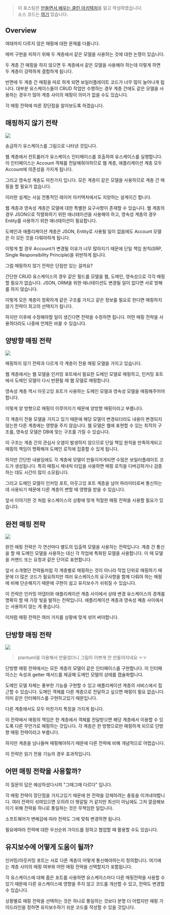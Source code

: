 > 이 포스팅은 [만들면서 배우는 클린 아키텍처](http://www.yes24.com/Product/Goods/105138479)를 읽고 작성하였습니다.  
> 소스 코드는 [여기](https://github.com/thombergs/buckpal.git) 있습니다.

## Overview

여태까지 다루지 않은 매핑에 대한 문제를 다룹니다.

매퍼 구현을 피하기 위해 두 계층에서 같은 모델을 사용하는 것에 대한 논쟁이 있습니다.

두 계층 간 매핑을 하지 않으면 두 계층에서 같은 모델을 사용해야 하는데 이렇게 하면 두 계층이 강력하게 결합하게 됩니다.

반면에 두 계층 간 매핑을 따로 하게 되면 보일러플레이트 코드가 너무 많이 늘어나게 됩니다. 대부분 유스케이스들이 CRUD 작업만 수행하는 경우 계층 간에도 같은 모델을 사용하는 경우가 많아 계층 사이의 매핑이 의미가 없을 수도 있습니다.

각 매핑 전략에 따른 장단점을 알아보도록 하겠습니다.

## 매핑하지 않기 전략

![](http://www.plantuml.com/plantuml/proxy?src=https://raw.githubusercontent.com/lcalmsky/lcalmsky/master/docs/blog/hexagonal-architecture/08-01.puml)

송금하기 유스케이스를 그림으로 나타낸 것입니다.

웹 계층에서 컨트롤러가 유스케이스 인터페이스를 호출하여 유스케이스를 실행합니다. 이 인터페이스는 Account 객체를 전달해줘야하므로 웹 계층, 애플리케이션 계층 모두 Account에 의존성을 가지게 됩니다.

그리고 영속성 계층도 마찬가지 입니다. 모든 계층이 같은 모델을 사용하므로 계층 간 매핑을 할 필요가 없습니다.

이러한 설계는 사실 전통적인 레이어 아키텍처에서도 지양하는 설계이긴 합니다.

웹 계층과 영속성 계층은 모델에 대한 특별한 요구사항이 존재할 수 있습니다. 웹 계층의 경우 JSON으로 직렬화하기 위한 애너테이션을 사용해야 하고, 영속성 계층의 경우 Entity를 사용하기 위한 애너테이션이 필요합니다.

도메인과 애플리케이션 계층은 JSON, Entity로 사용될 일이 없음에도 Account 모델은 이 모든 것을 다뤄야하게 됩니다.

이렇게 할 경우 Account가 변경될 이유가 너무 많아지기 때문에 단일 책임 원칙(SRP, Single Responsibility Principle)을 위반하게 됩니다.

그럼 매핑하지 않기 전략은 단점만 있는 걸까요?

간단한 CRUD 유스케이스의 경우 같은 필드를 모델을 웹, 도메인, 영속성으로 각각 매핑할 필요가 없습니다. JSON, ORM을 위한 애너테이션도 변경될 일이 없다면 서로 방해를 하지 않습니다.

이렇게 모든 계층이 정확하게 같은 구조를 가지고 같은 정보를 필요로 한다면 매핑하지 않기 전략이 최고의 선택지가 됩니다.

하지만 이후에 수정해야할 일이 생긴다면 전략을 수정하면 됩니다. 어떤 매핑 전략을 사용하더라도 나중에 언제든 바꿀 수 있습니다.

## 양방향 매핑 전략

![](http://www.plantuml.com/plantuml/proxy?src=https://raw.githubusercontent.com/lcalmsky/lcalmsky/master/docs/blog/hexagonal-architecture/08-02.puml)

매핑하지 않기 전략과 다르게 각 계층이 전용 매핑 모델을 가지고 있습니다.

웹 계층에서는 웹 모델을 인커밍 포트에서 필요한 도메인 모델로 매핑하고, 인커밍 포트에서 도메인 모델이 다시 반환될 때 웹 모델로 매핑합니다.

영속성 계층 역시 아웃고잉 포트가 사용하는 도메인 모델과 영속성 모델을 매핑해주어야 합니다.

이렇게 양 방향으로 매핑이 이루어지기 때문에 양방향 매핑이라고 부릅니다.

각 계층이 전용 모델을 가지고 있기 때문에 해당 모델이 변경되더라도 내용이 변경되지 않는한 다른 계층에는 영향을 주지 않습니다. 웹 모델은 웹에 표현할 수 있는 최적의 구조를, 영속성 모델은 DB에 맞는 구조를 가질 수 있습니다.

이 구조는 계층 간의 관심사 오염이 발생하지 않으므로 단일 책임 원칙을 만족하게되고 매핑의 책임이 명확해져 도메인 로직에 집중할 수 있게 됩니다.

하지만 간단한 내용임에도 각 계층에 모델이 만들이저게되면 수많은 보일러플레이트 코드가 생성됩니다. 특히 매핑시 제네릭 타입을 사용하면 매핑 로직을 디버깅하거나 검증하는 데도 시간이 많이 소모됩니다.

그리고 도메인 모델이 인커밍 포트, 아웃고잉 포트 계층을 넘어 파라미터로써 통신하는 데 사용되기 때문에 다른 계층이 변할 때 영향을 받을 수 있습니다.

앞서 이야기한 것 처럼 유스케이스의 상황에 맞게 적절한 매핑 전략을 사용할 필요가 있습니다.

## 완전 매핑 전략

![](http://www.plantuml.com/plantuml/proxy?src=https://raw.githubusercontent.com/lcalmsky/lcalmsky/master/docs/blog/hexagonal-architecture/08-03.puml)

완전 매핑 전략은 각 연산마다 별도의 입출력 모델을 사용하는 전략입니다. 계층 간 통신을 할 때 도메인 모델을 사용하는 대신 각 작업에 특화된 모델을 사용합니다. 이 때 모델을 커맨드 또는 요청과 같은 단어로 표현합니다.

앞서 소개했던 전략들처럼 각 계층별로 매핑하는 것이 아니라 작업 단위로 매핑하기 때문에 더 많은 코드가 필요하지만 여러 유스케이스의 요구사항을 함께 다뤄야 하는 매핑에 비해 단순해지기 때문에 구현이 쉽고 유지보수가 쉬워질 수 있습니다.

이 전략은 인커밍 어댑터와 애플리케이션 계층 사이에서 상태 변경 유스케이스의 경계를 명확히 할 때 가장 빛을 발하는 전략입니다. 애플리케이션 계층과 영속성 꼐층 사이에서는 사용하지 않는 게 좋습니다.

이처럼 매핑 전략은 여러 가지를 상황에 맞게 섞어 써야합니다.

## 단방향 매핑 전략

![](http://www.plantuml.com/plantuml/proxy?src=https://raw.githubusercontent.com/lcalmsky/lcalmsky/master/docs/blog/hexagonal-architecture/08-04.puml)

> plantuml을 이용해서 만들었더니 그림이 이쁘게 안 만들어지네요 ㅜㅜ

단방향 매핑 전략에서는 모든 계층의 모델이 같은 인터페이스를 구현합니다. 이 인터페이스는 속성과 getter 메서드를 제공해 도메인 모델의 상태를 캡슐화합니다.

도메인 모델 자체는 풍부한 기능을 구현할 수 있고 애플리케이션 계층의 서비스에서 접근할 수 있습니다. 도메인 객체를 다른 계층으로 전달하고 싶으면 매핑이 필요 없습니다. 이미 같은 인터페이스를 구현하고있기 때문입니다.

다른 계층에서도 모두 마찬가지 특징을 가지게 됩니다.

이 전략에서 매핑의 책임은 한 계층에서 객체를 전달받으면 해당 계층에서 이용할 수 있도록 다른 무언가로 매핑하는 것입니다. 각 계층은 한 방향으로만 매핑하게 되므로 단방향 매핑 전략이라고 부릅니다.

하지만 계층을 넘나들며 매핑해야하기 때문에 다른 전략에 비해 개념적으로 어렵습니다.

이 전략은 읽기 전용 기능의 경우 효과적입니다.

## 어떤 매핑 전략을 사용할까?

이 질문의 답은 예상하셨다시피 "그때그때 다르다" 입니다.

각 매핑 전략이 장단점을 가지고있기 때문에 한 전략을 강제하려는 충동을 이겨내야합니다. 여러 전략이 섞여있으면 오히려 더 헷갈릴 거 같지만 최선이 아님에도 그저 깔끔해보이기 위해 전략을 하나로 통일하는 것은 무책임한 일입니다.

소프트웨어가 변해감에 따라 전략도 그에 맞춰 변경하면 됩니다.

필요에따라 전략에 대한 우선순위 가이드를 정하고 협업할 때 활용할 수도 있습니다.

## 유지보수에 어떻게 도움이 될까?

인커밍/아웃커밍 포트는 서로 다른 계층이 어떻게 통신해야하는지 정의합니다. 여기에는 계층 사이의 매핑 여부와 어떤 매핑 전략을 선택할지가 포함됩니다.

각 유스케이스에 대해 좁은 포트를 사용하면 유스케이스마다 다른 매핑전략을 사용할 수 있기 때문에 다른 유스케이스에 영향을 주지 않고 코드를 개선할 수 있고, 전략도 변경할 수 있습니다.

상황별로 매핑 전략을 선택하는 것은 하나로 통일하는 것보다 분명 더 어렵지만 매핑 가이드라인을 정하면 유지보수하기 쉬운 코드를 작성할 수 있을 것입니다.